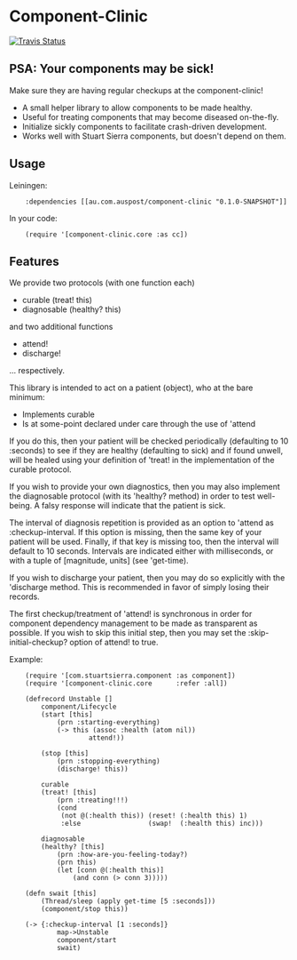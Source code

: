 Component-Clinic
================

[![Travis Status](https://travis-ci.org/MyPost/component-clinic.svg)](https://travis-ci.org/MyPost/component-clinic)

## PSA: Your components may be sick!

Make sure they are having regular checkups at the component-clinic!

* A small helper library to allow components to be made healthy.
* Useful for treating components that may become diseased on-the-fly.
* Initialize sickly components to facilitate crash-driven development.
* Works well with Stuart Sierra components, but doesn't depend on them.

## Usage

Leiningen:

		:dependencies [[au.com.auspost/component-clinic "0.1.0-SNAPSHOT"]]

In your code:

		(require '[component-clinic.core :as cc])

## Features

We provide two protocols (with one function each)

* curable      (treat!   this)
* diagnosable  (healthy? this)

and two additional functions

* attend!
* discharge!

... respectively.

This library is intended to act on a patient (object), who at the bare minimum:

* Implements curable
* Is at some-point declared under care through the use of 'attend

If you do this, then your patient will be checked periodically
(defaulting to 10 :seconds) to see if they are healthy (defaulting to sick)
and if found unwell, will be healed using your definition of 'treat!
in the implementation of the curable protocol.

If you wish to provide your own diagnostics, then you may also implement
the diagnosable protocol (with its 'healthy? method) in order to
test well-being. A falsy response will indicate that the patient is sick.

The interval of diagnosis repetition is provided as an option
to 'attend as :checkup-interval. If this option is missing, then
the same key of your patient will be used.
Finally, if that key is missing too, then the interval will default to
10 seconds. Intervals are indicated either with milliseconds,
or with a tuple of [magnitude, units] (see 'get-time).

If you wish to discharge your patient, then you may do so explicitly
with the 'discharge method. This is recommended in favor of simply
losing their records.

The first checkup/treatment of 'attend! is synchronous in order
for component dependency management to be made as transparent
as possible. If you wish to skip this initial step, then you
may set the :skip-initial-checkup? option of attend! to true.


Example:

		(require '[com.stuartsierra.component :as component])
		(require '[component-clinic.core      :refer :all])

		(defrecord Unstable []
			component/Lifecycle
			(start [this]
				(prn :starting-everything)
				(-> this (assoc :health (atom nil))
						attend!))

			(stop [this]
				(prn :stopping-everything)
				(discharge! this))

			curable
			(treat! [this]
				(prn :treating!!!)
				(cond
				 (not @(:health this)) (reset! (:health this) 1)
				 :else                 (swap!  (:health this) inc)))

			diagnosable
			(healthy? [this]
				(prn :how-are-you-feeling-today?)
				(prn this)
				(let [conn @(:health this)]
					(and conn (> conn 3)))))

		(defn swait [this]
			(Thread/sleep (apply get-time [5 :seconds]))
			(component/stop this))

		(-> {:checkup-interval [1 :seconds]}
				map->Unstable
				component/start
				swait)
